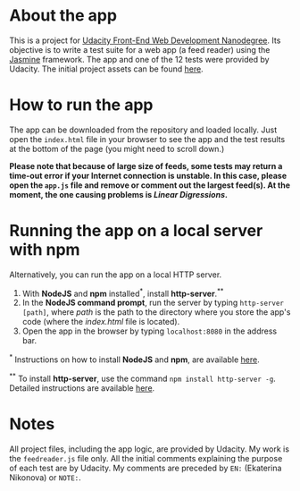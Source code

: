 # About the app

This is a project for [Udacity Front-End Web Development Nanodegree](https://www.udacity.com/course/front-end-web-developer-nanodegree--nd001). Its objective is to write a test suite for a web app (a feed reader) using the [Jasmine](https://jasmine.github.io/) framework. The app and one of the 12 tests were provided by Udacity. The initial project assets can be found [here](https://github.com/udacity/frontend-nanodegree-feedreader).

# How to run the app
The app can be downloaded from the repository and loaded locally. Just open the `index.html` file in your browser to see the app and the test results at the bottom of the page (you might need to scroll down.)

**Please note that because of large size of feeds, some tests may return a time-out error if your Internet connection is unstable. In this case, please open the `app.js` file and remove or comment out the largest feed(s). At the moment, the one causing problems is _Linear Digressions_.**

# Running the app on a local server with npm

Alternatively, you can run the app on a local HTTP server.

1. With **NodeJS** and **npm** installed<sup>\*</sup>, install **http-server**.<sup>\*\*</sup>
2. In the **NodeJS command prompt**, run the server by typing `http-server [path]`, where _path_ is the path to the directory where you store the app's code (where the _index.html_ file is located).
3. Open the app in the browser by typing `localhost:8080` in the address bar.

<sup>\*</sup> Instructions on how to install **NodeJS** and **npm**, are available [here](https://www.npmjs.com/get-npm).

<sup>\*\*</sup> To install **http-server**, use the command `npm install http-server -g`. Detailed instructions are available [here](https://www.npmjs.com/package/http-server).

# Notes
All project files, including the app logic, are provided by Udacity. My work is the `feedreader.js` file only. All the initial comments explaining the purpose of each test are by Udacity. My comments are preceded by `EN:` (Ekaterina Nikonova) or `NOTE:`.
